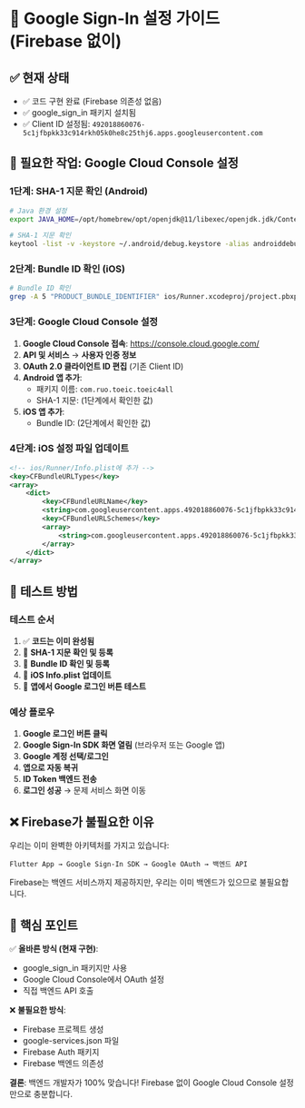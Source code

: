 # 🚀 Google Sign-In 설정 가이드 (Firebase 없이)

## ✅ 현재 상태
- ✅ 코드 구현 완료 (Firebase 의존성 없음)
- ✅ google_sign_in 패키지 설치됨
- ✅ Client ID 설정됨: `492018860076-5c1jfbpkk33c914rkh05k0he8c25thj6.apps.googleusercontent.com`

## 🔧 필요한 작업: Google Cloud Console 설정

### 1단계: SHA-1 지문 확인 (Android)
```bash
# Java 환경 설정
export JAVA_HOME=/opt/homebrew/opt/openjdk@11/libexec/openjdk.jdk/Contents/Home

# SHA-1 지문 확인
keytool -list -v -keystore ~/.android/debug.keystore -alias androiddebugkey -storepass android -keypass android
```

### 2단계: Bundle ID 확인 (iOS)
```bash
# Bundle ID 확인
grep -A 5 "PRODUCT_BUNDLE_IDENTIFIER" ios/Runner.xcodeproj/project.pbxproj
```

### 3단계: Google Cloud Console 설정
1. **Google Cloud Console 접속**: https://console.cloud.google.com/
2. **API 및 서비스** → **사용자 인증 정보**
3. **OAuth 2.0 클라이언트 ID 편집** (기존 Client ID)
4. **Android 앱 추가**:
   - 패키지 이름: `com.ruo.toeic.toeic4all`
   - SHA-1 지문: (1단계에서 확인한 값)
5. **iOS 앱 추가**:
   - Bundle ID: (2단계에서 확인한 값)

### 4단계: iOS 설정 파일 업데이트
```xml
<!-- ios/Runner/Info.plist에 추가 -->
<key>CFBundleURLTypes</key>
<array>
    <dict>
        <key>CFBundleURLName</key>
        <string>com.googleusercontent.apps.492018860076-5c1jfbpkk33c914rkh05k0he8c25thj6</string>
        <key>CFBundleURLSchemes</key>
        <array>
            <string>com.googleusercontent.apps.492018860076-5c1jfbpkk33c914rkh05k0he8c25thj6</string>
        </array>
    </dict>
</array>
```

## 🧪 테스트 방법

### 테스트 순서
1. ✅ **코드는 이미 완성됨**
2. 🔧 **SHA-1 지문 확인 및 등록**
3. 🔧 **Bundle ID 확인 및 등록**  
4. 🔧 **iOS Info.plist 업데이트**
5. 🧪 **앱에서 Google 로그인 버튼 테스트**

### 예상 플로우
1. **Google 로그인 버튼 클릭**
2. **Google Sign-In SDK 화면 열림** (브라우저 또는 Google 앱)
3. **Google 계정 선택/로그인**
4. **앱으로 자동 복귀**
5. **ID Token 백엔드 전송**
6. **로그인 성공** → 문제 서비스 화면 이동

## ❌ Firebase가 불필요한 이유

우리는 이미 완벽한 아키텍처를 가지고 있습니다:

```
Flutter App → Google Sign-In SDK → Google OAuth → 백엔드 API
```

Firebase는 백엔드 서비스까지 제공하지만, 우리는 이미 백엔드가 있으므로 불필요합니다.

## 🎯 핵심 포인트

✅ **올바른 방식 (현재 구현)**:
- google_sign_in 패키지만 사용
- Google Cloud Console에서 OAuth 설정
- 직접 백엔드 API 호출

❌ **불필요한 방식**:
- Firebase 프로젝트 생성
- google-services.json 파일
- Firebase Auth 패키지
- Firebase 백엔드 의존성

**결론**: 백엔드 개발자가 100% 맞습니다! Firebase 없이 Google Cloud Console 설정만으로 충분합니다.
